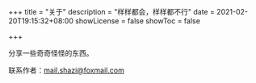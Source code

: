 +++
title = "关于"
description = "样样都会，样样都不行"
date = 2021-02-20T19:15:32+08:00
showLicense = false
showToc = false

+++

分享一些奇奇怪怪的东西。

联系作者：[mail.shazi@foxmail.com](mailto:mail.shazi@foxmail.com)

